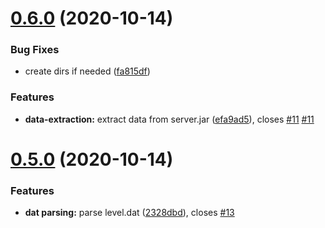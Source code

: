 # [0.6.0](https://github.com/nwesterhausen/mcdata-to-json/compare/v0.5.0...v0.6.0) (2020-10-14)

### Bug Fixes

- create dirs if needed ([fa815df](https://github.com/nwesterhausen/mcdata-to-json/commit/fa815df4872bf2459dc9a644a8363ee594faeda3))

### Features

- **data-extraction:** extract data from server.jar ([efa9ad5](https://github.com/nwesterhausen/mcdata-to-json/commit/efa9ad5ac5e09c76a50e770ecd82dfee2e7b4d93)), closes [#11](https://github.com/nwesterhausen/mcdata-to-json/issues/11) [#11](https://github.com/nwesterhausen/mcdata-to-json/issues/11)

# [0.5.0](https://github.com/nwesterhausen/mcdata-to-json/compare/v0.4.0...v0.5.0) (2020-10-14)

### Features

- **dat parsing:** parse level.dat ([2328dbd](https://github.com/nwesterhausen/mcdata-to-json/commit/2328dbd1d134d80157a6e806227936e910e5218c)), closes [#13](https://github.com/nwesterhausen/mcdata-to-json/issues/13)
